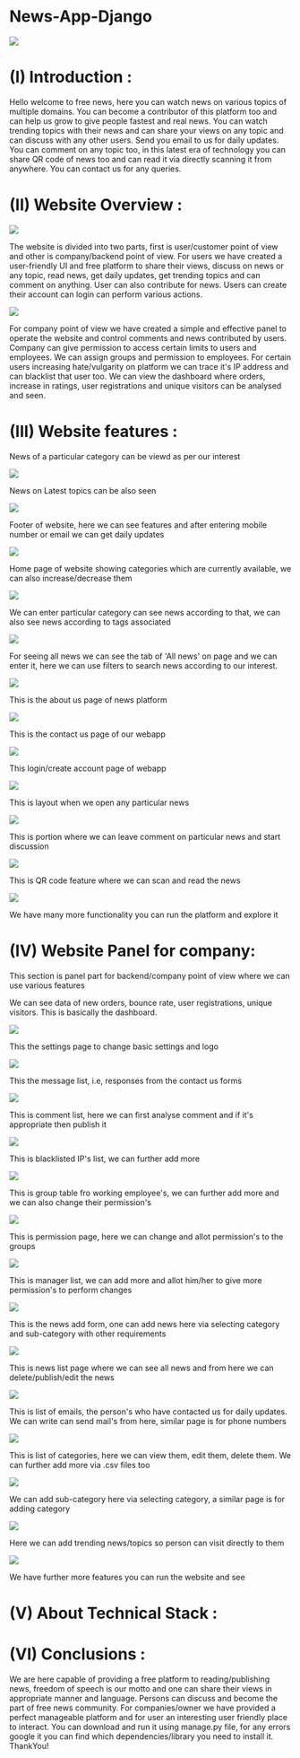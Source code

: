 # News-App-Django

![](https://github.com/ambujalpha/News_App_Django/blob/master/images_for_readme/intro.jpg)

# (I) Introduction : 

Hello welcome to free news, here you can watch news on various topics of multiple domains. You can become a contributor 
of this platform too and can help us grow to give people fastest and real news. You can watch trending topics with their 
news and can share your views on any topic and can discuss with any other users. Send you email to us for daily updates.
You can comment on any topic too, in this latest era of technology you can share QR code of news too and can read it 
via directly scanning it from anywhere. You can contact us for any queries. 

# (II) Website Overview :


![](https://github.com/ambujalpha/News_App_Django/blob/master/images_for_readme/Screenshot%20(205).png)


The website is divided into two parts, first is user/customer point of view and other is company/backend point of view.
For users we have created a user-friendly UI and free platform to share their views, discuss on news or any topic, read 
news, get daily updates, get trending topics and can comment on anything. User can also contribute for news. Users can 
create their account can login can perform various actions.


![](https://github.com/ambujalpha/News_App_Django/blob/master/images_for_readme/Screenshot%20(220).png)


For company point of view we have created a simple and effective panel to operate the website and control comments and 
news contributed by users. Company can give permission to access certain limits to users and employees. We can assign 
groups and permission to employees. For certain users increasing hate/vulgarity on platform we can trace it's IP address
and can blacklist that user too. We can view the dashboard where orders, increase in ratings, user registrations and 
unique visitors can be analysed and seen.

# (III) Website features : 

News of a particular category can be viewd as per our interest

![](https://github.com/ambujalpha/News_App_Django/blob/master/images_for_readme/Screenshot%20(207).png)

News on Latest topics can be also seen

![](https://github.com/ambujalpha/News_App_Django/blob/master/images_for_readme/Screenshot%20(208).png)

Footer of website, here we can see features and after entering mobile number or email we can get daily updates

![](https://github.com/ambujalpha/News_App_Django/blob/master/images_for_readme/Screenshot%20(209).png)

Home page of website showing categories which are currently available, we can also increase/decrease them

![](https://github.com/ambujalpha/News_App_Django/blob/master/images_for_readme/Screenshot%20(210).png)

We can enter particular category can see news according to that, we can also see news according to tags associated

![](https://github.com/ambujalpha/News_App_Django/blob/master/images_for_readme/Screenshot%20(212).png)

For seeing all news we can see the tab of 'All news' on page and we can enter it, here we can use filters to
search news according to our interest.

![](https://github.com/ambujalpha/News_App_Django/blob/master/images_for_readme/Screenshot%20(213).png)

This is the about us page of news platform

![](https://github.com/ambujalpha/News_App_Django/blob/master/images_for_readme/Screenshot%20(214).png)

This is the contact us page of our webapp

![](https://github.com/ambujalpha/News_App_Django/blob/master/images_for_readme/Screenshot%20(215).png)

This login/create account page of webapp

![](https://github.com/ambujalpha/News_App_Django/blob/master/images_for_readme/Screenshot%20(216).png)

This is layout when we open any particular news

![](https://github.com/ambujalpha/News_App_Django/blob/master/images_for_readme/Screenshot%20(217).png)

This is portion where we can leave comment on particular news and start discussion

![](https://github.com/ambujalpha/News_App_Django/blob/master/images_for_readme/Screenshot%20(218).png)

This is QR code feature where we can scan and read the news

![](https://github.com/ambujalpha/News_App_Django/blob/master/images_for_readme/Screenshot%20(219).png)

We have many more functionality you can run the platform and explore it
 
# (IV) Website Panel for company:

This section is panel part for backend/company point of view where we can use various features

We can see data of new orders, bounce rate, user registrations, unique visitors. This is basically the dashboard.

![](https://github.com/ambujalpha/News_App_Django/blob/master/images_for_readme/Screenshot%20(220).png)

This the settings page to change basic settings and logo

![](https://github.com/ambujalpha/News_App_Django/blob/master/images_for_readme/Screenshot%20(221).png)

This the message list, i.e, responses from the contact us forms

![](https://github.com/ambujalpha/News_App_Django/blob/master/images_for_readme/Screenshot%20(222).png)

This is comment list, here we can first analyse comment and if it's appropriate then publish it

![](https://github.com/ambujalpha/News_App_Django/blob/master/images_for_readme/Screenshot%20(223).png)

This is blacklisted IP's list, we can further add more

![](https://github.com/ambujalpha/News_App_Django/blob/master/images_for_readme/Screenshot%20(224).png)

This is group table fro working employee's, we can further add more and we can also change their permission's

![](https://github.com/ambujalpha/News_App_Django/blob/master/images_for_readme/Screenshot%20(225).png)

This is permission page, here we can change and allot permission's to the groups

![](https://github.com/ambujalpha/News_App_Django/blob/master/images_for_readme/Screenshot%20(226).png)

This is manager list, we can add more and allot him/her to give more permission's to perform changes

![](https://github.com/ambujalpha/News_App_Django/blob/master/images_for_readme/Screenshot%20(227).png)

This is the news add form, one can add news here via selecting category and sub-category with other requirements

![](https://github.com/ambujalpha/News_App_Django/blob/master/images_for_readme/Screenshot%20(228).png)

This is news list page where we can see all news and from here we can delete/publish/edit the news

![](https://github.com/ambujalpha/News_App_Django/blob/master/images_for_readme/Screenshot%20(229).png)

This is list of emails, the person's who have contacted us for daily updates. We can write can send mail's from here, 
similar page is for phone numbers

![](https://github.com/ambujalpha/News_App_Django/blob/master/images_for_readme/Screenshot%20(230).png)

This is list of categories, here we can view them, edit them, delete them. We can further add more via .csv files too

![](https://github.com/ambujalpha/News_App_Django/blob/master/images_for_readme/Screenshot%20(231).png)

We can add sub-category here via selecting category, a similar page is for adding category

![](https://github.com/ambujalpha/News_App_Django/blob/master/images_for_readme/Screenshot%20(232).png)

Here we can add trending news/topics so person can visit directly to them

![](https://github.com/ambujalpha/News_App_Django/blob/master/images_for_readme/Screenshot%20(233).png)

We have further more features you can run the website and see


# (V) About Technical Stack :


# (VI) Conclusions :

We are here capable of providing a free platform to reading/publishing news, freedom of speech is our motto and one can 
share their views in appropriate manner and language. Persons can discuss and become the part of free news community.
For companies/owner we have provided a perfect manageable platform and for user an interesting user friendly place to 
interact. You can download and run it using manage.py file, for any errors google it you can find which 
dependencies/library you need to install it. ThankYou!
